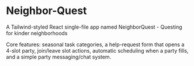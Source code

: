 # Neighbor-Quest
A Tailwind-styled React single-file app named NeighborQuest - Questing for kinder neighborhoods

Core features: seasonal task categories, a help-request form that opens a 4-slot party, join/leave slot actions, automatic scheduling when a party fills, and a simple party messaging/chat system.
